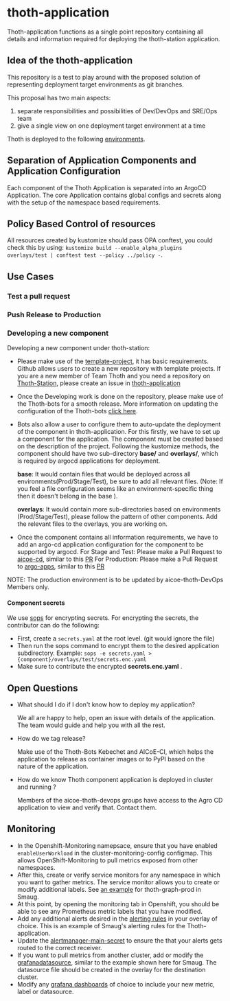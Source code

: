 # thoth-application

Thoth-application functions as a single point repository containing all details and information required for deploying the thoth-station application.

## Idea of the thoth-application

This repository is a test to play around with the proposed solution of representing deployment target environments as git branches.

This proposal has two main aspects:

1. separate responsibilities and possibilities of Dev/DevOps and SRE/Ops team
2. give a single view on one deployment target environment at a time

Thoth is deployed to the following [environments](docs/environments.md).

## Separation of Application Components and Application Configuration

Each component of the Thoth Application is separated into an ArgoCD Application.
The core Application contains global configs and secrets along with the setup of the namespace based requirements.

## Policy Based Control of resources

All resources created by kustomize should pass OPA conftest, you could check this by using: `kustomize build --enable_alpha_plugins overlays/test | conftest test --policy ../policy -`.

## Use Cases

### Test a pull request

### Push Release to Production

### Developing a new component

Developing a new component under thoth-station:

- Please make use of the [template-project](https://github.com/thoth-station/template-project), it has basic requirements. Github allows users to create a new repository with template projects.
  If you are a new member of Team Thoth and you need a repository on [Thoth-Station](https://github.com/thoth-station), please create an issue in [thoth-application](https://github.com/thoth-station/thoth-application)

- Once the Developing work is done on the repository, please make use of the Thoth-bots for a smooth release. More information on updating the configuration of the Thoth-bots [click here](https://github.com/AICoE/aicoe-ci#setting-aicoe-ci-on-github-organizationrepository).

- Bots also allow a user to configure them to auto-update the deployment of the component in thoth-application. For this firstly, we have to set up a component for the application.
  The component must be created based on the description of the project. Following the kustomize methods, the component should have two sub-directory **base/** and **overlays/**, which is required by argocd applications for deployment.

  **base**: It would contain files that would be deployed across all environments(Prod/Stage/Test), be sure to add all relevant files. (Note: If you feel a file configuration seems like an environment-specific thing then it doesn't belong in the base ).

  **overlays**: It would contain more sub-directories based on environments (Prod/Stage/Test), please follow the pattern of other components. Add the relevant files to the overlays, you are working on.

- Once the component contains all information requirements, we have to add an argo-cd application configuration for the component to be supported by argocd.
  For Stage and Test: Please make a Pull Request to [aicoe-cd](https://github.com/AICoE/aicoe-cd), similar to this [PR](https://github.com/AICoE/aicoe-cd/pull/136/files)
  For Production: Please make a Pull Request to [argo-apps](https://github.com/operate-first/argocd-apps), similar to this [PR](https://github.com/operate-first/argocd-apps/pull/20)

NOTE: The production environment is to be updated by aicoe-thoth-DevOps Members only.

#### Component secrets

We use [sops](https://github.com/mozilla/sops#sops-secrets-operations) for encrypting secrets.
For encrypting the secrets, the contributor can do the following:

- First, create a `secrets.yaml` at the root level. (git would ignore the file)
- Then run the sops command to encrypt them to the desired application subdirectory. Example: `sops -e secrets.yaml > {component}/overlays/test/secrets.enc.yaml`
- Make sure to contribute the encrypted **secrets.enc.yaml** .

## Open Questions

- What should I do if I don't know how to deploy my application?

  We all are happy to help, open an issue with details of the application.
  The team would guide and help you with all the rest.

- How do we tag release?

  Make use of the Thoth-Bots Kebechet and AICoE-CI, which helps the application to release as container images or to PyPI based on the nature of the application.

- How do we know Thoth component application is deployed in cluster and running ?

  Members of the aicoe-thoth-devops groups have access to the Agro CD application to view and verify that. Contact them.

## Monitoring

-  In the Openshift-Monitoring namepsace, ensure that you have enabled `enableUserWorkload` in the cluster-monitoring-config configmap. This allows OpenShift-Monitoring to pull metrics exposed from other namespaces.
- After this, create or verify service monitors for any namespace in which you want to gather metrics. The service monitor allows you to create or modify additional labels. See [an example](https://github.com/thoth-station/thoth-application/blob/master/core/overlays/moc-prod/graph-prod/service-monitor.yaml) for thoth-graph-prod in Smaug.
- At this point, by opening the monitoring tab in Openshift, you should be able to see any Prometheus metric labels that you have modified.
- Add any additional alerts desired in the [alerting rules](https://github.com/thoth-station/thoth-application/blob/master/monitoring/overlays/moc-prod/alerting-rules.yaml) in your overlay of choice. This is an example of Smaug's alerting rules for the Thoth-application.
- Update the [alertmanager-main-secret](cluster-scope/overlays/prod/common/alertmanager-main-secret.yaml) to ensure the that your alerts gets routed to the correct receiver.
- If you want to pull metrics from another cluster, add or modify the [grafanadatasource](https://github.com/operate-first/apps/blob/master/grafana/overlays/moc/smaug/grafanadatasource.enc.yaml), similar to the example shown here for Smaug. The datasource file should be created in the overlay for the destination cluster.
- Modify any [grafana dashboards](https://github.com/thoth-station/thoth-application/tree/43eac0d8c5200cdfa285d27a7410d120deab9cce/grafana-dashboard/overlays/moc-prod) of choice to include your new metric, label or datasource.
